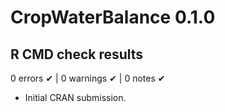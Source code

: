 # CropWaterBalance 0.1.0

## R CMD check results

0 errors ✔ | 0 warnings ✔ | 0 notes ✔

* Initial CRAN submission.
